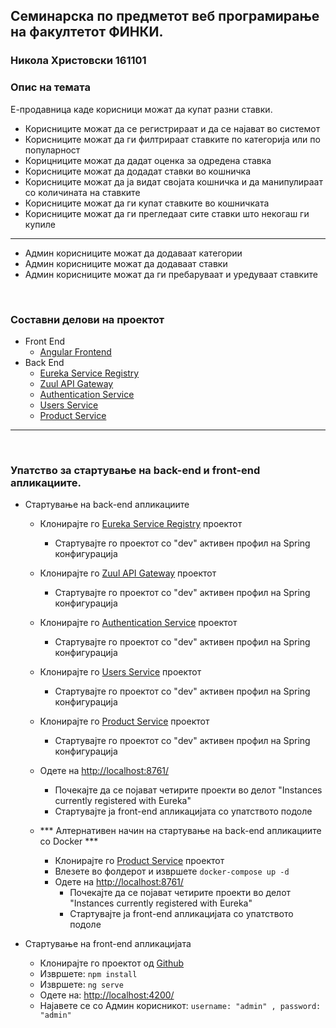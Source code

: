 ## Семинарска по предметот веб програмирање на факултетот ФИНКИ. 

### Никола Христовски 161101
 
### Опис на темата

Е-продавница каде корисници можат да купат разни ставки.

* Корисниците можат да се регистрираат и да се најават во системот
* Корисниците можат да ги филтрираат ставките по категорија или по популарност
* Корицниците можат да дадат оценка за одредена ставка
* Корисниците можат да додадат ставки во кошничка
* Корисниците можат да ја видат својата кошничка и да манипулираат со количината на ставките
* Корисниците можат да ги купат ставките во кошничката
* Корисниците можат да ги прегледаат сите ставки што некогаш ги купиле

<hr>

* Админ корисниците можат да додаваат категории
* Админ корисниците можат да додаваат ставки
* Админ корисниците можат да ги пребаруваат и уредуваат ставките       

<br>

### Составни делови на проектот

- Front End
  - [Angular Frontend](https://github.com/NHristovski/WP-Angular-Frontend "Angular Frontend")
- Back End
  - [Eureka Service Registry](https://github.com/NHristovski/WP-Project-ServiceRegistry "Eureka Service Registry")
  - [Zuul API Gateway](https://github.com/NHristovski/WP-Project-API_Gateway "Zuul API Gateway")
  - [Authentication Service](https://github.com/NHristovski/WP-Project-AuthService "Authentication Service")
  - [Users Service](https://github.com/NHristovski/WP-Project-Users "Users Service")
  - [Product Service](https://github.com/NHristovski/WP-Project-Products "Product Service")
  
<hr>

<br>

### Упатство за стартување на back-end и front-end апликациите.

-  Стартување на back-end апликациите
    - Клонирајте го [Eureka Service Registry](https://github.com/NHristovski/WP-Project-ServiceRegistry "Eureka Service Registry") проектот
      - Стартувајте го проектот со "dev" активен профил на Spring конфигурација
    - Клонирајте го [Zuul API Gateway](https://github.com/NHristovski/WP-Project-API_Gateway "Zuul API Gateway") проектот
      - Стартувајте го проектот со "dev" активен профил на Spring конфигурација
    - Клонирајте го [Authentication Service](https://github.com/NHristovski/WP-Project-AuthService "Authentication Service") проектот
      - Стартувајте го проектот со "dev" активен профил на Spring конфигурација
    - Клонирајте го [Users Service](https://github.com/NHristovski/WP-Project-Users "Users Service") проектот
      - Стартувајте го проектот со "dev" активен профил на Spring конфигурација 
    - Клонирајте го [Product Service](https://github.com/NHristovski/WP-Project-Products "Product Service") проектот
      - Стартувајте го проектот со "dev" активен профил на Spring конфигурација
    - Одете на [http://localhost:8761/](http://localhost:8761/ "http://localhost:8761/")
      - Почекајте да се појават четирите проекти во делот "Instances currently registered with Eureka"
      - Стартувајте ја front-end апликацијата со упатството подоле
      
    - *** Алтернативен начин на стартување на back-end апликациите со Docker ***
      - Клонирајте го [Product Service](https://github.com/NHristovski/WP-Project-Products "Product Service") проектот
      - Влезете во фолдерот и извршете `docker-compose up -d`
      - Одете на [http://localhost:8761/](http://localhost:8761/ "http://localhost:8761/")
        - Почекајте да се појават четирите проекти во делот "Instances currently registered with Eureka"
        - Стартувајте ја front-end апликацијата со упатството подоле

-  Стартување на front-end апликацијата
    - Клонирајте го проектот од [Github](https://github.com/NHristovski/WP-Angular-Frontend "Angular Frontend")
    - Извршете: `npm install`
    - Извршете: `ng serve`
    - Одете на: [http://localhost:4200/](http://localhost:4200/ "http://localhost:4200/")
    - Најавете се со Админ корисникот: `username: "admin" , password: "admin"` 
    
    
